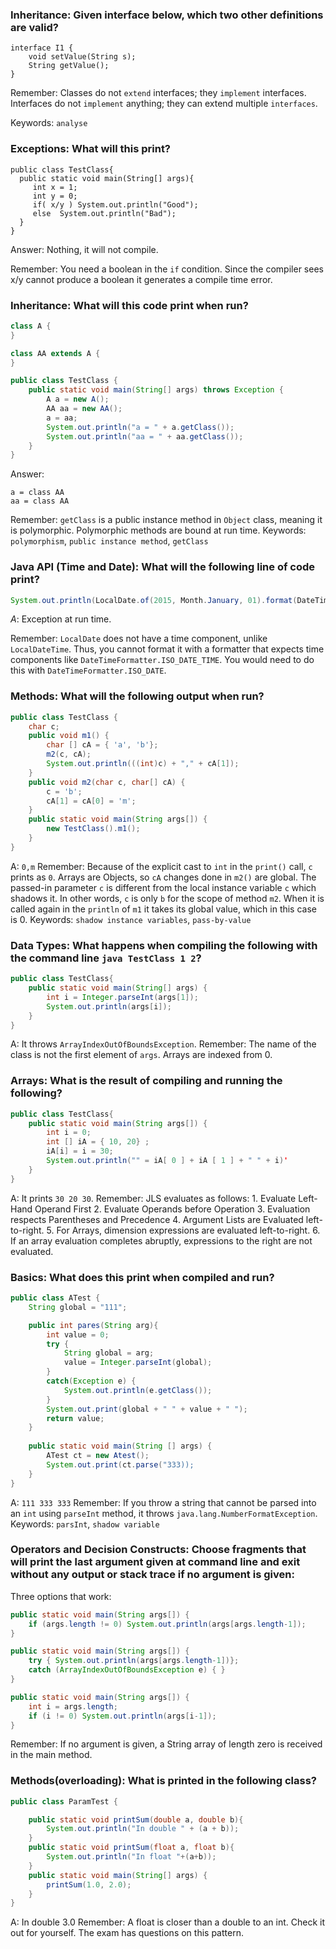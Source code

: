 ### Inheritance: Given interface below, which two other definitions are valid?

```
interface I1 {
    void setValue(String s);
    String getValue();
}
```

Remember: 
Classes do not `extend` interfaces; they `implement` interfaces.
Interfaces do not `implement` anything; they can extend multiple `interfaces`.

Keywords: `analyse`

### Exceptions: What will this print?

```
public class TestClass{
  public static void main(String[] args){
     int x = 1;
     int y = 0;
     if( x/y ) System.out.println("Good");
     else  System.out.println("Bad");
  }
}
```

Answer: Nothing, it will not compile.

Remember: You need a boolean in the `if` condition. Since the compiler sees x/y cannot produce a boolean it generates a compile time error.

### Inheritance: What will this code print when run?

```java
class A {
}

class AA extends A {
}

public class TestClass {
    public static void main(String[] args) throws Exception {
        A a = new A();
        AA aa = new AA();
        a = aa;
        System.out.println("a = " + a.getClass());
        System.out.println("aa = " + aa.getClass());
    }
}
```

Answer: 
``` 
a = class AA
aa = class AA
```

Remember: 
`getClass` is a public instance method in `Object` class, meaning it is polymorphic.
Polymorphic methods are bound at run time. 
Keywords: `polymorphism`, `public instance method`, `getClass`

### Java API (Time and Date): What will the following line of code print?

```java
System.out.println(LocalDate.of(2015, Month.January, 01).format(DateTimeFormatter.ISO_DATE_TIME));
```

_A_: Exception at run time.

Remember:
`LocalDate` does not have a time component, unlike `LocalDateTime`. Thus, you cannot format it with a formatter that expects time components like `DateTimeFormatter.ISO_DATE_TIME`. You would need to do this with `DateTimeFormatter.ISO_DATE`.

### Methods: What will the following output when run?

```java
public class TestClass {
    char c;
    public void m1() {
        char [] cA = { 'a', 'b'};
        m2(c, cA);
        System.out.println(((int)c) + "," + cA[1]);
    }
    public void m2(char c, char[] cA) {
        c = 'b';
        cA[1] = cA[0] = 'm';
    }
    public static void main(String args[]) {
        new TestClass().m1();
    }
}
```

A: `0,m`
Remember: Because of the explicit cast to `int` in the `print()` call, `c` prints as `0`.
Arrays are Objects, so `cA` changes done in `m2()` are global.
The passed-in parameter `c` is different from the local instance variable `c` which shadows it. In other words, `c` is only `b` for the scope of method `m2`. When it is called again in the `println` of `m1` it takes its global value, which in this case is 0.
Keywords: `shadow instance variables`, `pass-by-value`

### Data Types: What happens when compiling the following with the command line `java TestClass 1 2`?

```java
public class TestClass{
    public static void main(String[] args) {
        int i = Integer.parseInt(args[1]);
        System.out.println(args[i]);
    }
}
```

A: It throws `ArrayIndexOutOfBoundsException`.
Remember:
The name of the class is not the first element of `args`.
Arrays are indexed from 0.

### Arrays: What is the result of compiling and running the following?

```java 
public class TestClass{
    public static void main(String args[]) {
        int i = 0;
        int [] iA = { 10, 20} ;
        iA[i] = i = 30;
        System.out.println("" = iA[ 0 ] + iA [ 1 ] + " " + i)'
    }
}
```

A: It prints `30 20 30`.
Remember: 
JLS evaluates as follows:
    1. Evaluate Left-Hand Operand First
    2. Evaluate Operands before Operation
    3. Evaluation respects Parentheses and Precedence
    4. Argument Lists are Evaluated left-to-right.
    5. For Arrays, dimension expressions are evaluated left-to-right. 
    6. If an array evaluation completes abruptly, expressions to the right are not evaluated.

### Basics: What does this print when compiled and run?

```java
public class ATest {
    String global = "111";

    public int pares(String arg){
        int value = 0;
        try {
            String global = arg;
            value = Integer.parseInt(global);
        }
        catch(Exception e) {
            System.out.println(e.getClass());
        }
        System.out.print(global + " " + value + " ");
        return value;
    }
    
    public static void main(String [] args) {
        ATest ct = new Atest();
        System.out.print(ct.parse("333));
    }
}
```

A: `111 333 333`
Remember: 
If you throw a string that cannot be parsed into an `int` using `parseInt` method, it throws `java.lang.NumberFormatException`.
Keywords: `parsInt`, `shadow variable`

### Operators and Decision Constructs: Choose fragments that will print the last argument given at command line and exit without any output or stack trace if no argument is given:

Three options that work:

```java
public static void main(String args[]) {
    if (args.length != 0) System.out.println(args[args.length-1]);
}
```

```java
public static void main(String args[]) {
    try { System.out.println(args[args.length-1])};
    catch (ArrayIndexOutOfBoundsException e) { }
}
```

```java
public static void main(String args[]) {
    int i = args.length;
    if (i != 0) System.out.println(args[i-1]);
}
```

Remember:
If no argument is given, a String array of length zero is received in the main method.

### Methods(overloading): What is printed in the following class?

```java
public class ParamTest {

    public static void printSum(double a, double b){
        System.out.println("In double " + (a + b));
    }
    public static void printSum(float a, float b){
        System.out.println("In float "+(a+b));
    }
    public static void main(String[] args) {
        printSum(1.0, 2.0);
    }
}
```

A: In double 3.0
Remember:
A float is closer than a double to an int. Check it out for yourself. The exam has questions on this pattern. 
